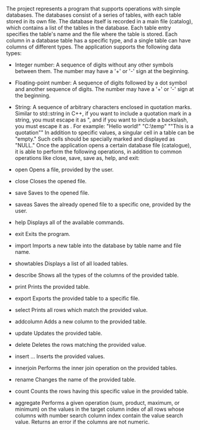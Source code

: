 The project represents a program that supports operations with simple databases. The databases consist of a series of tables, with each table stored in its own file. The database itself is recorded in a main file (catalog), which contains a list of the tables in the database. Each table entry specifies the table's name and the file where the table is stored.
Each column in a database table has a specific type, and a single table can have columns of different types. The application supports the following data types:
- Integer number: A sequence of digits without any other symbols between them. The number may have a '+' or '-' sign at the beginning.
- Floating-point number: A sequence of digits followed by a dot symbol and another sequence of digits. The number may have a '+' or '-' sign at the beginning.
- String: A sequence of arbitrary characters enclosed in quotation marks. Similar to std::string in C++, if you want to include a quotation mark in a string, you must escape it as ", and if you want to include a backslash, you must escape it as \. For example:
"Hello world!"
"C:\temp\"
""This is a quotation""
In addition to specific values, a singular cell in a table can be "empty." Such cells should be specially marked and displayed as "NULL."
Once the application opens a certain database file (catalogue), it is able to perform the following operations, in addition to common operations like close, save, save as, help, and exit:
- open <filename>
Opens a file, provided by the user.

- close
Closes the opened file.

- save
Saves to the opened file.

- saveas <filename>
Saves the already opened file to a specific one, provided by the user.

- help
Displays all of the available commands.

- exit
Exits the program.

- import <tablename> <filename>
Imports a new table into the database by table name and file name.

- showtables
Displays a list of all loaded tables.

- describe <tablename>
Shows all the types of the columns of the provided table.

- print <tablename>
Prints the provided table.

- export <tablename> <filename>
Exports the provided table to a specific file.

- select <columnIndex> <value> <tablename>
Prints all rows which match the provided value.

- addcolumn <tablename> <columnname> <columntype>
Adds a new column to the provided table.

- update <tablename> <searchColumnIndex> <searchValue> <targetColumnIndex> <targetValue>
Updates the provided table.

- delete <tablename> <searchColumnIndex> <searchValue>
Deletes the rows matching the provided value.

- insert <tablename> <value1> <value2> ... <valueN>
Inserts the provided values.

- innerjoin <tablename1> <columnIndex1> <tablename2> <columnIndex2>
Performs the inner join operation on the provided tables.

- rename <tablename> <newTablename>
Changes the name of the provided table.

- count <tablename> <searchColumnIndex> <searchValue>
Counts the rows having this specific value in the provided table.

- aggregate <tablename> <searchColumnIndex> <searchValue> <targetColumnIndex> <mathOperation>
Performs a given operation (sum, product, maximum, or minimum) on the values in the target column index of all rows whose columns with number search column index contain the value search value. Returns an error if the columns are not numeric.

